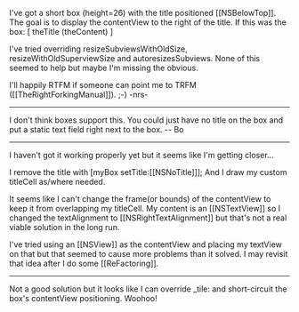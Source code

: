 I've got a short box (height=26) with the title positioned [[NSBelowTop]]. The goal is to display the contentView to the right of the title. If this was the box:  [ theTitle  (theContent) ]

I've tried overriding resizeSubviewsWithOldSize, resizeWithOldSuperviewSize and autoresizesSubviews. None of this seemed to help but maybe I'm missing the obvious.

I'll happily RTFM if someone can point me to TRFM ([[TheRightForkingManual]]). ;-)
-nrs-

----

I don't think boxes support this.  You could just have no title on the box and put a static text field right next to the box.  -- Bo

----

I haven't got it working properly yet but it seems like I'm getting closer...

I remove the title with [myBox setTitle:[[NSNoTitle]]]; And I draw my custom titleCell as/where needed.

It seems like I can't change the frame(or bounds) of the contentView to keep it from overlapping my titleCell. My content is an [[NSTextView]] so I changed the textAlignment to [[NSRightTextAlignment]] but that's not a real viable solution in the long run.

I've tried using an [[NSView]] as the contentView and placing my textView on that but that seemed to cause more problems than it solved. I may revisit that idea after I do some [[ReFactoring]].

----

Not a good solution but it looks like I can override _tile: and short-circuit the box's contentView positioning. Woohoo!